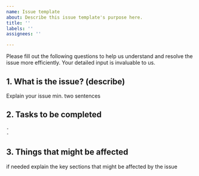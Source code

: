 ```yaml
---
name: Issue template
about: Describe this issue template's purpose here.
title: ''
labels: ''
assignees: ''

---
```


Please fill out the following questions to help us understand and resolve the issue more efficiently. Your detailed input is invaluable to us.

## 1. What is the issue? (describe)
Explain your issue min. two sentences 

## 2. Tasks to be completed 
    -
    -

## 3. Things that might be affected
if needed explain the key sections that might be affected by the issue

